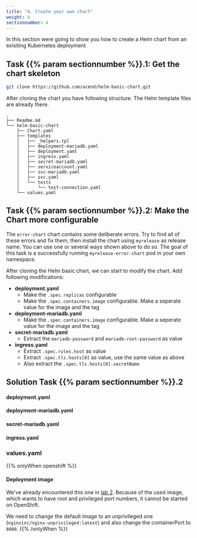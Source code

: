 ```yaml
---
title: "4. Create your own chart"
weight: 4
sectionnumber: 4
---
```


In this section were going to show you how to create a Helm chart from an exisiting Kubernetes deployment

## Task {{% param sectionnumber %}}.1: Get the chart skeleton

```bash
git clone https://github.com/acend/helm-basic-chart.git
```

After cloning the chart you have following structure. The Helm template files are already there. 

```
.
├── Readme.md
└── helm-basic-chart
    ├── Chart.yaml
    ├── templates
    │   ├── _helpers.tpl
    │   ├── deployment-mariadb.yaml
    │   ├── deployment.yaml
    │   ├── ingress.yaml
    │   ├── secret-mariadb.yaml
    │   ├── serviceaccount.yaml
    │   ├── svc-mariadb.yaml
    │   ├── svc.yaml
    │   └── tests
    │       └── test-connection.yaml
    └── values.yaml
```


## Task {{% param sectionnumber %}}.2: Make the Chart more configurable

The `error-chart` chart contains some deliberate errors. Try to find all of these errors and fix them, then install the chart using `myrelease` as release name. You can use one or several ways shown above to do so.
The goal of this task is a successfully running `myrelease-error-chart` pod in your own namespace.


After cloning the Helm basic chart, we can start to modify the chart. Add following modifications:

* **deployment.yaml**
  * Make the `.spec.replicas` configurable 
  * Make the `.spec.containers.image` configurable. Make a seperate value for the image and the tag
* **deployment-mariadb.yaml**  
  * Make the `.spec.containers.image` configurable. Make a seperate value for the image and the tag
* **secret-mariadb.yaml**
  * Extract the `mariadb-password` and `mariadb-root-password` as value
* **ingress.yaml**
  * Extract `.spec.rules.host` as value
  * Extract `.spec.tls.hosts[0]` as value, use the same value as above
  * Also extract the `.spec.tls.hosts[0].secretName`


## Solution Task {{% param sectionnumber %}}.2


#### deployment.yaml
#### deployment-mariadb.yaml
#### secret-mariadb.yaml
#### ingress.yaml

### values.yaml

{{% onlyWhen openshift %}}


#### Deployment image

We've already encountered this one in [lab 2](../02/). Because of the used image, which wants to have root and privileged port numbers, it cannot be started on OpenShift.

We need to change the default image to an unprivileged one (`nginxinc/nginx-unprivileged:latest`) and also change the containerPort to `8080`.
{{% /onlyWhen %}}

